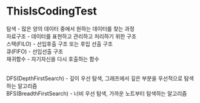 # ThisIsCodingTest

탐색 - 많은 양의 데이터 중에서 원하는 데이터를 찾는 과정</br>
자료구조 - 데이터를 표현하고 관리하고 처리하기 위한 구조</br>
스택(FILO) - 선입후출 구조 또는 후입 선출 구조</br>
큐(FIFO) - 선입선출 구조</br>
재귀함수 - 자기자신을 다시 호출하는 함수</br></br>

DFS(DepthFirstSearch) - 깊이 우선 탐색, 그래프에서 깊은 부분을 우선적으로 탐색하는 알고리즘</br>
BFS(BreadthFirstSearch) - 너비 우선 탐색, 가까운 노트부터 탐색하는 알고리즘</br>
